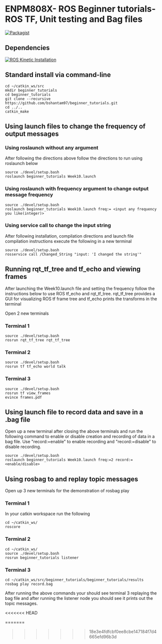 # ENPM808X- ROS Beginner tutorials-ROS TF, Unit testing and Bag files
[![Packagist](https://img.shields.io/packagist/l/doctrine/orm.svg)](LICENSE.md)

## Dependencies
[![ROS Kinetic Installation](https://img.shields.io/badge/ROSKinetic-Clickhere-brightgreen.svg?style=flat)](http://wiki.ros.org/kinetic/Installation)

## Standard install via command-line
```
cd ~/catkin_ws/src
mkdir beginner_tutorials
cd beginner_tutorials
git clone --recursive https://github.com/bshantam97/beginner_tutorials.git
cd ../..
catkin_make 

```
## Using launch files to change the frequency of output messages
### Using roslaunch without any argument
After following the directions above follow the directions to run using roslaunch below
```
source ./devel/setup.bash
roslaunch beginner_tutorials Week10.launch
```
### Using roslaunch with frequency argument to change output message frequency 
```
source ./devel/setup.bash
roslaunch beginner_tutorials Week10.launch freq:= <input any frequency you like(integer)>
```
### Using service call to change the input string
After following installation, compilation directions and launch file compilation instructions execute the following in a new terminal
```
source ./devel/setup.bash
rosservice call /Changed_String "input: 'I changed the string'"
```
## Running rqt_tf_tree and tf_echo and viewing frames

After launching the Week10.launch file and setting the frequency follow the instructions below to use ROS tf_echo and rqt_tf_tree. 
rqt_tf_tree provides a GUI for visualizing ROS tf frame tree and tf_echo prints the transforms in the terminal

Open 2 new terminals
### Terminal 1
```
source ./devel/setup.bash
rosrun rqt_tf_tree rqt_tf_tree
```
### Terminal 2
```
source ./devel/setup.bash
rosrun tf tf_echo world talk
```
### Terminal 3
```
source ./devel/setup.bash
rosrun tf view_frames
evince frames.pdf
```
## Using launch file to record data and save in a .bag file
Open up a new terminal after closing the above terminals and run the following command to enable or disable creation and recording of data in a bag file. Use "record:=enable" to enable recording and "record:=disable" to disable recording.

```
source ./devel/setup.bash
roslaunch beginner_tutorials Week10.launch freq:=2 record:=<enable/disable>
```
## Using rosbag to and replay topic messages
Open up 3 new terminals for the demonstration of rosbag play
### Terminal 1
In your catkin workspace run the following
```
cd ~/catkin_ws/
roscore
```
### Terminal 2
```
cd ~/catkin_ws/
source ./devel/setup.bash
rosrun beginner_tutorials listener
```
### Terminal 3
```
cd ~/catkin_ws/src/beginner_tutorials/beginner_tutorials/results
rosbag play record.bag
```
After running the above commands your should see terminal 3 replaying the bag file and after running the listener node you should see it prints out the topic messages.

<<<<<<< HEAD

=======
>>>>>>> 18e3e4fdfcbf0ee8cbe147184f7d4665efd96b3d
